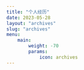 ```yaml
---
title: "个人经历"
date: 2023-05-28
layout: "archives"
slug: "archives"
menu:
    main:
        weight: -70
        params: 
            icon: archives
---
```

